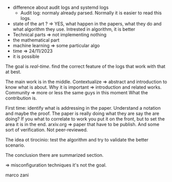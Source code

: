 
- difference about audit logs and systemd logs
	- Audit log: normaly already parsed. Normally it is easier to read this logs. 
- state of the art ? => YES, what happen in the papers, what they do and what algorithm they use. Intrested in algorithm, it is better
- Technical parts => not implementing nothing
- the mathematical part
- machine learning => some particular algo
- time => 24/11/2023
- it is possible


The goal is *real-time*.  find the correct feature of the logs that work with that at best.


The main work is in the middle.
Contextualize => abstract and introduction to know what is about. 
Why it is important => introduction and related works. 
Community => more or less the same guys in this moment
What the contribution is.

First time: identify what is addressing in the paper. Understand a notation and maybe the proof.
The paper is really doing what they are say the are doing?
If you what to correlate to work you put it on the front, but to set the area it is in the end.
arxiv.org => paper that have to be publish. And some sort of verification. Not peer-reviewed.

The idea ot tirocinio: test the algorithm and try to validate the better scenario. 

The conclusion there are summarized section.

=> misconfiguration techniques it's not the goal.

marco zani 

